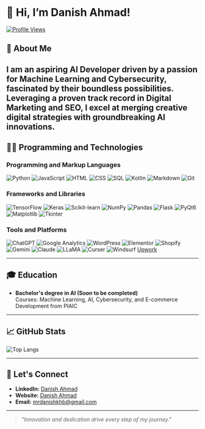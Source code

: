 # 👋 Hi, I’m Danish Ahmad!  
[![Profile Views](https://komarev.com/ghpvc/?username=danish-ahmad-ai&color=blue)](https://github.com/danish-ahmad-ai)

## 🚀 About Me  

I am an aspiring AI Developer driven by a passion for Machine Learning and Cybersecurity, fascinated by their boundless possibilities. Leveraging a proven track record in Digital Marketing and SEO, I excel at merging creative digital strategies with groundbreaking AI innovations.
---

## 👨‍💻 Programming and Technologies

### **Programming and Markup Languages**  
![Python](https://img.shields.io/badge/-Python-3776AB?logo=python&logoColor=white&style=flat) ![JavaScript](https://img.shields.io/badge/-JavaScript-F7DF1E?logo=javascript&logoColor=black&style=flat) ![HTML](https://img.shields.io/badge/-HTML-E34F26?logo=html5&logoColor=white&style=flat) ![CSS](https://img.shields.io/badge/-CSS-1572B6?logo=css3&logoColor=white&style=flat) ![SQL](https://img.shields.io/badge/-SQL-4479A1?logo=mysql&logoColor=white&style=flat) ![Kotlin](https://img.shields.io/badge/-Kotlin-0095D5?logo=kotlin&logoColor=white&style=flat) ![Markdown](https://img.shields.io/badge/-Markdown-000000?logo=markdown&logoColor=white&style=flat) ![Git](https://img.shields.io/badge/-Git-F05032?logo=git&logoColor=white&style=flat)

### **Frameworks and Libraries**  
![TensorFlow](https://img.shields.io/badge/-TensorFlow-FF6F00?logo=tensorflow&logoColor=white&style=flat) ![Keras](https://img.shields.io/badge/-Keras-D00000?logo=keras&logoColor=white&style=flat) ![Scikit-learn](https://img.shields.io/badge/-Scikit--learn-F7931E?logo=scikit-learn&logoColor=white&style=flat) ![NumPy](https://img.shields.io/badge/-NumPy-013243?logo=numpy&logoColor=white&style=flat) ![Pandas](https://img.shields.io/badge/-Pandas-150458?logo=pandas&logoColor=white&style=flat) ![Flask](https://img.shields.io/badge/-Flask-000000?logo=flask&logoColor=white&style=flat) ![PyQt6](https://img.shields.io/badge/-PyQt6-41C7F5?logo=python&logoColor=white&style=flat) ![Matplotlib](https://img.shields.io/badge/-Matplotlib-11557C?logo=python&logoColor=white&style=flat) ![Tkinter](https://img.shields.io/badge/-Tkinter-FF6F61?logo=python&logoColor=white&style=flat)

### **Tools and Platforms**  
![ChatGPT](https://img.shields.io/badge/-ChatGPT-4E8DFF?logo=openai&logoColor=white&style=flat) ![Google Analytics](https://img.shields.io/badge/-Google%20Analytics-E37400?logo=google-analytics&logoColor=white&style=flat) ![WordPress](https://img.shields.io/badge/-WordPress-21759B?logo=wordpress&logoColor=white&style=flat) ![Elementor](https://img.shields.io/badge/-Elementor-92003B?logo=elementor&logoColor=white&style=flat) ![Shopify](https://img.shields.io/badge/-Shopify-7AB55C?logo=shopify&logoColor=white&style=flat) ![Gemini](https://img.shields.io/badge/-Gemini-4F4F4F?logo=gemini&logoColor=white&style=flat) ![Claude](https://img.shields.io/badge/-Claude-FF4F00?logo=github&logoColor=white&style=flat) ![LLaMA](https://img.shields.io/badge/-LLaMA-0066CC?logo=python&logoColor=white&style=flat) ![Curser](https://img.shields.io/badge/-Curser-2A2A2A?logo=python&logoColor=white&style=flat) ![Windsurf](https://img.shields.io/badge/-Windsurf-DAA520?logo=python&logoColor=white&style=flat) [Upwork](https://www.upwork.com/freelancers/~01b3efdafc36974754)

---

## 🎓 Education  
- **Bachelor's degree in AI (Soon to be completed)**  
  Courses: Machine Learning, AI, Cybersecurity, and E-commerce Development from PIAIC  

---

## 📈 GitHub Stats  
<!--![Danish's GitHub Stats](https://github-readme-stats.vercel.app/api?username=danish-ahmad-ai&show_icons=true&theme=radical)  -->
![Top Langs](https://github-readme-stats.vercel.app/api/top-langs/?username=danish-ahmad-ai&layout=compact&theme=radical)  

---

## 🌟 Let's Connect  
- **LinkedIn:** [Danish Ahmad](http://www.linkedin.com/in/danish-ahmad-digital-marketer)  
- **Website:** [Danish Ahmad](https://danishahmad.xyz)  
- **Email:** [mrdanishkhb@gmail.com](mailto:mrdanishkhb@gmail.com)  

---

> *"Innovation and dedication drive every step of my journey."*
